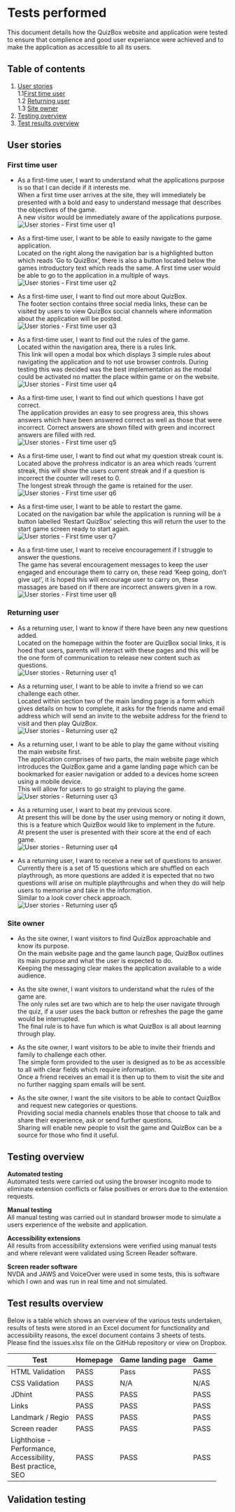 # Tests performed  
This document details how the QuizBox website and application were tested to ensure that complience and good user experiance were achieved and to make the application as accessible to all its users.  

## Table of contents  
1. [User stories](#user-stories)  
    1.1[First time user](#first-time-user)  
    1.2 [Returning user](#returning-user)  
    1.3 [Site owner](#site-owner)  
2. [Testing overview](#testing-overview)  
3. [Test results overview](#test-results-overview)  

## User stories  
### First time user  
- As a first-time user, I want to understand what the applications purpose is so that I can decide if it interests me.  
When a first time user arrives at the site, they will immediately be presented with a bold and easy to understand message that describes the objectives of the game.  
A new visitor would be immediately aware of the applications purpose.  
![User stories - First time user q1](testing_images/test_applications_purpose.png)  

- As a first-time user, I want to be able to easily navigate to the game application.  
Located on the right along the navigation bar is a highlighted button which reads ‘Go to QuizBox’, there is also a button located below the games introductory text which reads the same.  A first time user would be able to go to the application in a multiple of ways.  
![User stories - First time user q2](testing_images/test_navigate_to_the_game.png)  

- As a first-time user, I want to find out more about QuizBox.  
The footer section contains three social media links, these can be visited by users to view QuizBox social channels where information about the application will be posted.  
![User stories - First time user q3](testing_images/test_find_out_more_about_quizbox.png)  

- As a first-time user, I want to find out the rules of the game.  
Located within the navigation area, there is a rules link.  
This link will open a modal box which displays 3 simple rules about navigating the application and to not use browser controls. During testing this was decided was the best implementation as the modal could be activated no matter the place within game or on the website.  
![User stories - First time user q4](testing_images/test_find_out_rules.png)  

- As a first-time user, I want to find out which questions I have got correct.  
The application provides an easy to see progress area, this shows answers which have been answered correct as well as those that were incorrect.
Correct answers are shown filled with green and incorrect answers are filled with red.  
![User stories - First time user q5](testing_images/test_find_out_which_question_correct.png)  

- As a first-time user, I want to find out what my question streak count is.  
Located above the prohress indicator is an area which reads ‘current streak, this will show the users current streak and if a question is incorrect the counter will reset to 0.  
The longest streak through the game is retained for the user.  
![User stories - First time user q6](testing_images/test_find_out_what_my_streak_is.png)  

- As a first-time user, I want to be able to restart the game.  
Located on the navigation bar while the application is running will be a button labelled ‘Restart QuizBox’ selecting this will return the user to the start game screen ready to start again.  
![User stories - First time user q7](testing_images/test_restart_the_game.png)  

- As a first-time user, I want to receive encouragement if I struggle to answer the questions.  
The game has several encouragement messages to keep the user engaged and encourage them to carry on, these read ‘Keep going, don’t give up!’, it is hoped this will encourage user to carry on, these massages are based on if there are incorrect answers given in a row.  
![User stories - First time user q8](testing_images/test_encouragment_message.png)  

### Returning user  
- As a returning user, I want to know if there have been any new questions added.  
Located on the homepage within the footer are QuizBox social links, it is hoed that users, parents will interact with these pages and this will be the one form of communication to release new content such as questions.  
![User stories - Returning user q1](testing_images/test_find_out_more_about_quizbox.png)  

- As a returning user, I want to be able to invite a friend so we can challenge each other.  
Located within section two of the main landing page is a form which gives details on how to complete, it asks for the friends name and email address which will send an invite to the website address for the friend to visit and then play QuizBox.  
![User stories - Returning user q2](testing_images/test_invite_a_friend_form.png)  

- As a returning user, I want to be able to play the game without visiting the main website first.  
The application comprises of two parts, the main website page which introduces the QuizBox game and a game landing page which can be bookmarked for easier navigation or added to a devices home screen using a mobile device.  
This will allow for users to go straight to playing the game.  
![User stories - Returning user q3](testing_images/test_game_landing_page.png)  

- As a returning user, I want to beat my previous score.  
At present this will be done by the user using memory or noting it down, this is a feature which QuizBox would like to implement in the future.  
At present the user is presented with their score at the end of each game.  
![User stories - Returning user q4](testing_images/test_end_game_screen_score.png)  

- As a returning user, I want to receive a new set of questions to answer.  
Currently there is a set of 15 questions which are shuffled on each playthrough, as more questions are added it is expected that no two questions will arise on multiple playthroughs and when they do will help users to memorise and take in the information.  
Similar to a look cover check approach.  
![User stories - Returning user q5](testing_images/test_random_question.png)  

### Site owner  
- As the site owner, I want visitors to find QuizBox approachable and know its purpose.  
On the main website page and the game launch page, QuizBox outlines its main purpose and what the user is expected to do.  
Keeping the messaging clear makes the application available to a wide audience.  

- As the site owner, I want visitors to understand what the rules of the game are.  
The only rules set are two which are to help the user navigate through the quiz, if a user uses the back button or refreshes the page the game would be interrupted.  
The final rule is to have fun which is what QuizBox is all about learning through play.  

- As the site owner, I want visitors to be able to invite their friends and family to challenge each other.  
The simple form provided to the user is designed as to be as accessible to all with clear fields which require information.  
Once a friend receives an email it is then up to them to visit the site and no further nagging spam emails will be sent.  

- As the site owner, I want the site visitors to be able to contact QuizBox and request new categories or questions.  
Providing social media channels enables those that choose to talk and share their experience, ask or send further questions.  
Sharing will enable new people to visit the game and QuizBox can  be a source for those who find it useful.  

## Testing overview  
__Automated testing__  
Automated tests were carried out using the browser incognito mode to eliminate extension conflicts or false positives or errors due to the extension requests.  

__Manual testing__  
All manual testing was carried out in standard browser mode to simulate a users experience of the website and application.  

__Accessibility extensions__  
All results from accessibility extensions were verified using manual tests and where relevant were validated using Screen Reader software.  

__Screen reader software__  
NVDA and JAWS and VoiceOver were used in some tests, this is software which I own and was run in real time and not simulated.  

## Test results overview  
Below is a table which shows an overview of the various tests undertaken, results of tests were stored in an Excel document for functionality and accessibility reasons, the excel document contains 3 sheets of tests.  
Please find the issues.xlsx file on the GitHub repository or view on Dropbox.  
 
| Test             | Homepage | Game landing page | Game |
|------------------|----------|-------------------|------|
| HTML Validation  | PASS     | Pass              | PASS | 
| CSS Validation   | PASS     | N/A               | N/AS | 
| JDhint           | PASS     | PASS              | PASS | 
| Links            | PASS     | PASS              | PASS | 
| Landmark / Regio | PASS     | PASS              | PASS |
| Screen reader    | PASS     | PASS              | PASS |
| Lighthoise - <br>Performance,<br>Accessibility,<br>Best practice,<br>SEO | PASS         | PASS         | PASS          |

## Validation testing 
